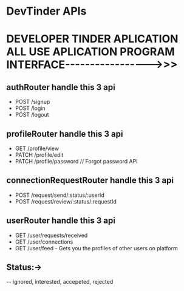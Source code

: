 # DevTinder APIs
# DEVELOPER TINDER APLICATION  ALL USE APLICATION PROGRAM INTERFACE----------------->>>

## authRouter handle this 3 api
- POST /signup
- POST /login
- POST /logout

## profileRouter handle this 3 api
- GET /profile/view
- PATCH /profile/edit
- PATCH /profile/password // Forgot password API

## connectionRequestRouter handle this 3 api
- POST /request/send/:status/:userId 
- POST /request/review/:status/:requestId

## userRouter handle this 3 api
- GET /user/requests/received
- GET /user/connections
- GET /user/feed - Gets you the profiles of other users on platform
## Status:->
-- ignored, interested, accepeted, rejected
